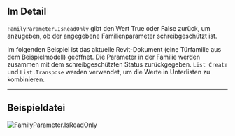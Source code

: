 ## Im Detail
`FamilyParameter.IsReadOnly` gibt den Wert True oder False zurück, um anzugeben, ob der angegebene Familienparameter schreibgeschützt ist.

Im folgenden Beispiel ist das aktuelle Revit-Dokument (eine Türfamilie aus dem Beispielmodell) geöffnet. Die Parameter in der Familie werden zusammen mit dem schreibgeschützten Status zurückgegeben. `List Create` und `List.Transpose` werden verwendet, um die Werte in Unterlisten zu kombinieren.
___
## Beispieldatei

![FamilyParameter.IsReadOnly](./Revit.Elements.FamilyParameter.IsReadOnly_img.jpg)
